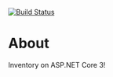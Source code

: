 [![Build Status](https://dev.azure.com/syntacticsoftware/Inventory/_apis/build/status/sean-scott.inventory-aspnetcore?branchName=master)](https://dev.azure.com/syntacticsoftware/Inventory/_build/latest?definitionId=1&branchName=master)

# About
Inventory on ASP.NET Core 3!
